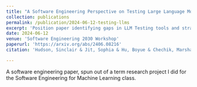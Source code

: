 ```yaml
---
title: "A Software Engineering Perspective on Testing Large Language Models: Research, Practice, Tools and Benchmarks"
collection: publications
permalink: /publication/2024-06-12-testing-llms
excerpt: 'Position paper identifying gaps in LLM Testing tools and strategies.'
date: 2024-06-12
venue: 'Software Engineering 2030 Workshop'
paperurl: 'https://arxiv.org/abs/2406.08216'
citation: 'Hudson, Sinclair & Jit, Sophia & Hu, Boyue & Chechik, Marsha. (2024). A Software Engineering Perspective on Testing Large Language Models: Research, Practice, Tools and Benchmarks. 10.48550/arXiv.2406.08216. '

---
```


A software engineering paper, spun out of a term research project I did for the Software Engineering for Machine Learning class.
